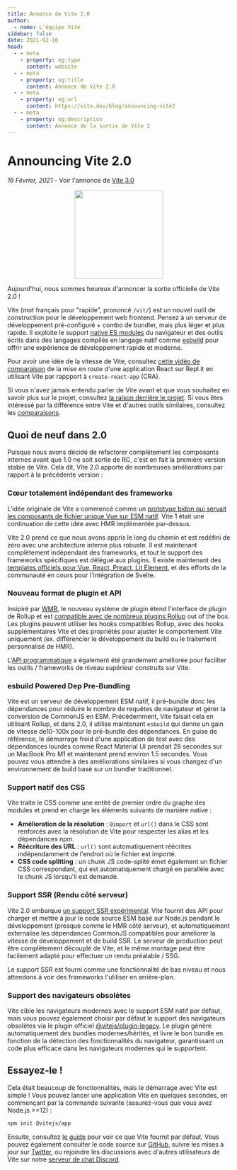 ```yaml
---
title: Annonce de Vite 2.0
author:
  - name: L'équipe Vite
sidebar: false
date: 2021-02-16
head:
  - - meta
    - property: og:type
      content: website
  - - meta
    - property: og:title
      content: Annonce de Vite 2.0
  - - meta
    - property: og:url
      content: https://vite.dev/blog/announcing-vite2
  - - meta
    - property: og:description
      content: Annonce de la sortie de Vite 2
---
```


# Announcing Vite 2.0

_16 Février, 2021_ - Voir l'annonce de [Vite 3.0](./announcing-vite3.md)

<p style="text-align:center">
  <img src="/logo.svg" style="height:200px">
</p>

Aujourd'hui, nous sommes heureux d'annoncer la sortie officielle de Vite 2.0 !

Vite (mot français pour "rapide", prononcé `/vit/`) est un nouvel outil de construction pour le développement web frontend. Pensez à un serveur de développement pré-configuré + combo de bundler, mais plus léger et plus rapide. Il exploite le support [native ES modules](https://developer.mozilla.org/en-US/docs/Web/JavaScript/Guide/Modules) du navigateur et des outils écrits dans des langages compilés en langage natif comme [esbuild](https://esbuild.github.io/) pour offrir une expérience de développement rapide et moderne.

Pour avoir une idée de la vitesse de Vite, consultez [cette vidéo de comparaison](https://twitter.com/amasad/status/1355379680275128321) de la mise en route d'une application React sur Repl.it en utilisant Vite par rappport à `create-react-app` (CRA).

Si vous n'avez jamais entendu parler de Vite avant et que vous souhaitez en savoir plus sur le projet, consultez [la raison derrière le projet](https://vite.dev/guide/why.html). Si vous êtes intéressé par la différence entre Vite et d'autres outils similaires, consultez les [comparaisons](https://v5.vite.dev/guide/comparisons.html).

## Quoi de neuf dans 2.0

Puisque nous avons décidé de refactorer complètement les composants internes avant que 1.0 ne soit sortie de RC, c'est en fait la première version stable de Vite. Cela dit, Vite 2.0 apporte de nombreuses améliorations par rapport à la précédente version :

### Cœur totalement indépendant des frameworks

L'idée originale de Vite a commencé comme un [prototype bidon qui servait les composants de fichier unique Vue sur ESM natif](https://github.com/vuejs/vue-dev-server). Vite 1 était une continuation de cette idée avec HMR implémentée par-dessus.

Vite 2.0 prend ce que nous avons appris le long du chemin et est redéfini de zéro avec une architecture interne plus robuste. Il est maintenant complètement indépendant des frameworks, et tout le support des frameworks spécifiques est délégué aux plugins. Il existe maintenant des [templates officiels pour Vue, React, Preact, Lit Element](https://github.com/vitejs/vite/tree/main/packages/create-vite), et des efforts de la communauté en cours pour l'intégration de Svelte.

### Nouveau format de plugin et API

Insipiré par [WMR](https://github.com/preactjs/wmr), le nouveau système de plugin étend l'interface de plugin de Rollup et est [compatible avec de nombreux plugins Rollup](https://vite-rollup-plugins.patak.dev/) out of the box. Les plugins peuvent utiliser les hooks compatibles Rollup, avec des hooks supplémentaires Vite et des propriétés pour ajuster le comportement Vite uniquement (ex. différencier le développement du build ou le traitement personnalisé de HMR).

L'[API programmatique](https://vite.dev/guide/api-javascript.html) a également été grandement améliorée pour faciliter les outils / frameworks de niveau supérieur construits sur Vite.

### esbuild Powered Dep Pre-Bundling

Vite est un serveur de développement ESM natif, il pré-bundle donc les dépendances pour réduire le nombre de requêtes de navigateur et gérer la conversion de CommonJS en ESM. Précédemment, Vite faisait cela en utilisant Rollup, et dans 2.0, il utilise maintenant `esbuild` qui donne un gain de vitesse de10-100x pour le pré-bundle des dépendances. En guise de référence, le démarrage froid d'une application de test avec des dépendances lourdes comme React Material UI prendait 28 secondes sur un MacBook Pro M1 et maintenant prend environ 1.5 secondes. Vous pouvez vous attendre à des améliorations similaires si vous changez d'un environnement de build basé sur un bundler traditionnel.

### Support natif des CSS

Vite traite le CSS comme une entité de premier ordre du graphe des modules et prend en charge les éléments suivants de manière native :

- **Amélioration de la résolution** : `@import` et `url()` dans le CSS sont renforcés avec la résolution de Vite pour respecter les alias et les dépendances npm.
- **Réécriture des URL** : `url()` sont automatiquement réécrites indépendamment de l'endroit où le fichier est importé.
- **CSS code splitting** : un chunk JS code-splité émet également un fichier CSS correspondant, qui est automatiquement chargé en parallèle avec le chunk JS lorsqu'il est demandé.

### Support SSR (Rendu côté serveur)

Vite 2.0 embarque [un support SSR expérimental](https://vite.dev/guide/ssr.html). Vite fournit des API pour charger et mettre à jour le code source ESM basé sur Node.js pendant le développement (presque comme le HMR côté serveur), et automatiquement externalise les dépendances CommonJS compatibles pour améliorer la vitesse de développement et de build SSR. Le serveur de production peut être complètement découplé de Vite, et le même montage peut être facilement adapté pour effectuer un rendu préalable / SSG.

Le support SSR est fourni comme une fonctionnalité de bas niveau et nous attendons à voir des frameworks l'utiliser en arrière-plan.

### Support des navigateurs obsolètes

Vite cible les navigateurs modernes avec le support ESM natif par défaut, mais vous pouvez également choisir par défaut le support des navigateurs obsolètes via le plugin officiel [@vitejs/plugin-legacy](https://github.com/vitejs/vite/tree/main/packages/plugin-legacy). Le plugin génère automatiquement des bundles modernes/hérités, et livre le bon bundle en fonction de la détection des fonctionnalités du navigateur, garantissant un code plus efficace dans les navigateurs modernes qui le supportent.

## Essayez-le !

Cela était beaucoup de fonctionnalités, mais le démarrage avec Vite est simple ! Vous pouvez lancer une application Vite en quelques secondes, en commençant par la commande suivante (assurez-vous que vous avez Node.js >=12) :

```bash
npm init @vitejs/app
```

Ensuite, consultez [le guide](https://vite.dev/guide/) pour voir ce que Vite fournit par défaut. Vous pouvez également consulter le code source sur [GitHub](https://github.com/vitejs/vite), suivre les mises à jour sur [Twitter](https://twitter.com/vite_js), ou rejoindre les discussions avec d'autres utilisateurs de Vite sur notre [serveur de chat Discord](http://chat.vite.dev/).
